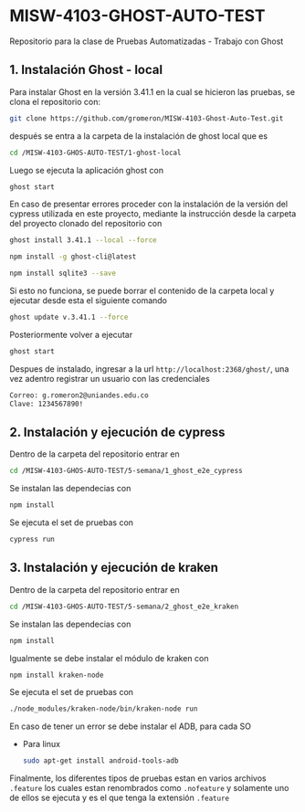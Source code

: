 # MISW-4103-GHOST-AUTO-TEST
Repositorio para la clase de Pruebas Automatizadas - Trabajo con Ghost

## 1. Instalación Ghost - local

Para instalar Ghost en la versión 3.41.1 en la cual se hicieron las pruebas, se clona el repositorio con:

```bash
git clone https://github.com/gromeron/MISW-4103-Ghost-Auto-Test.git
```

después se entra a la carpeta de la instalación de ghost local que es

```bash
cd /MISW-4103-GHOS-AUTO-TEST/1-ghost-local
```

Luego se ejecuta la aplicación ghost con

```bash
ghost start
```

En caso de presentar errores proceder con la instalación de la versión del cypress utilizada en este proyecto, mediante la instrucción desde la carpeta del proyecto clonado del repositorio con

```bash
ghost install 3.41.1 --local --force
```

```bash
npm install -g ghost-cli@latest
```

```bash
npm install sqlite3 --save
```

Si esto no funciona, se puede borrar el contenido de la carpeta local y ejecutar desde esta el siguiente comando

```bash
ghost update v.3.41.1 --force
```

Posteriormente volver a ejecutar

```bash
ghost start
```

Despues de instalado, ingresar a la url `http://localhost:2368/ghost/`, una vez adentro registrar un usuario con las credenciales

```bash
Correo: g.romeron2@uniandes.edu.co
Clave: 1234567890!
```

## 2. Instalación y ejecución de cypress

Dentro de la carpeta del repositorio entrar en

```bash
cd /MISW-4103-GHOS-AUTO-TEST/5-semana/1_ghost_e2e_cypress
```

Se instalan las dependecias con

```bash
npm install
```

Se ejecuta el set de pruebas con

```bash
cypress run
```

## 3. Instalación y ejecución de kraken

Dentro de la carpeta del repositorio entrar en

```bash
cd /MISW-4103-GHOS-AUTO-TEST/5-semana/2_ghost_e2e_kraken
```

Se instalan las dependecias con

```bash
npm install
```

Igualmente se debe instalar el módulo de kraken con

```bash
npm install kraken-node
```

Se ejecuta el set de pruebas con

```bash
./node_modules/kraken-node/bin/kraken-node run
```

En caso de tener un error se debe instalar el ADB, para cada SO

* Para linux
    ```bash
    sudo apt-get install android-tools-adb
    ```

Finalmente, los diferentes tipos de pruebas estan en varios archivos `.feature` los cuales estan renombrados como `.nofeature` y solamente uno de ellos se ejecuta y es el que tenga la extensión `.feature`